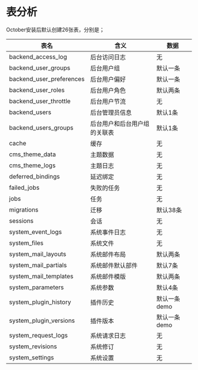 # 表分析

 October安装后默认创建26张表，分别是；

| 表名                       | 含义             | 数据       |
| ------------------------ | -------------- | -------- |
| backend_access_log       | 后台访问日志         | 无        |
| backend_user_groups      | 后台用户组          | 默认一条     |
| backend_user_preferences | 后台用户偏好         | 默认一条     |
| backend_user_roles       | 后台用户角色         | 默认两条     |
| backend_user_throttle    | 后台用户节流         | 无        |
| backend_users            | 后台管理员信息        | 默认1条     |
| backend_users_groups     | 后台用户和后台用户组的关联表 | 默认1条     |
| cache                    | 缓存             | 无        |
| cms_theme_data           | 主题数据           | 无        |
| cms_theme_logs           | 主题日志           | 无        |
| deferred_bindings        | 延迟绑定           | 无        |
| failed_jobs              | 失败的任务          | 无        |
| jobs                     | 任务             | 无        |
| migrations               | 迁移             | 默认38条    |
| sessions                 | 会话             | 无        |
| system_event_logs        | 系统事件日志         | 无        |
| system_files             | 系统文件           | 无        |
| system_mail_layouts      | 系统邮件布局         | 默认两条     |
| system_mail_partials     | 系统邮件默认部件       | 默认7条     |
| system_mail_templates    | 系统邮件模版         | 默认两条     |
| system_parameters        | 系统参数           | 默认4条     |
| system_plugin_history    | 插件历史           | 默认一条demo |
| system_plugin_versions   | 插件版本           | 默认一条demo |
| system_request_logs      | 系统请求日志         | 无        |
| system_revisions         | 系统修订           | 无        |
| system_settings          | 系统设置           | 无        |
